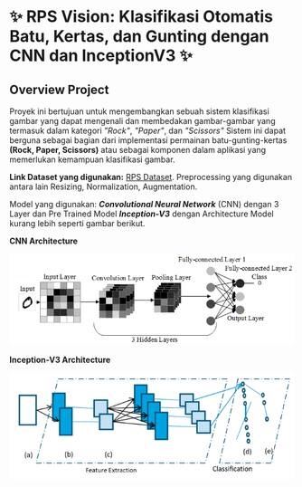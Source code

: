 # ✨ RPS Vision: Klasifikasi Otomatis Batu, Kertas, dan Gunting dengan CNN dan InceptionV3 ✨

## Overview Project
Proyek ini bertujuan untuk mengembangkan sebuah sistem klasifikasi gambar yang dapat mengenali dan membedakan gambar-gambar yang termasuk dalam kategori *"Rock"*, *"Paper"*, dan *"Scissors"* Sistem ini dapat berguna sebagai bagian dari implementasi permainan batu-gunting-kertas **(Rock, Paper, Scissors)** atau sebagai komponen dalam aplikasi yang memerlukan kemampuan klasifikasi gambar.

**Link Dataset yang digunakan:** [RPS Dataset](https://drive.google.com/drive/folders/1FhH72OaOBqVZchjYa4KLqFerBupNckEb?usp=sharing). Preprocessing yang digunakan antara lain Resizing, Normalization, Augmentation.

Model yang digunakan: ***Convolutional Neural Network*** (CNN) dengan 3 Layer dan Pre Trained Model ***Inception-V3*** dengan Architecture Model kurang lebih seperti gambar berikut.

**CNN Architecture**

![image](https://github.com/RahinaBintang/Data-Science/blob/abd3fcafd310a5680bd6e78b0551a478b26481e0/assets/model/CNN%20Flow.png)

**Inception-V3 Architecture**

![image](https://github.com/RahinaBintang/Data-Science/blob/2333b523b8e4b38055b04cda021be1b790b9b978/assets/model/InceptionV3%20Flow.png)
